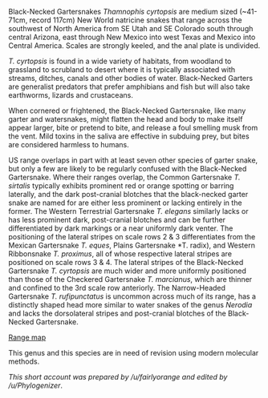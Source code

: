 Black-Necked Gartersnakes *Thamnophis cyrtopsis* are medium sized (~41-71cm, record 117cm) New World natricine snakes that range across the southwest of North America from SE Utah and SE Colorado south through central Arizona, east through New Mexico into west Texas and Mexico into Central America.  Scales are strongly keeled, and the anal plate is undivided.  
 
*T. cyrtopsis* is found in a wide variety of habitats, from woodland to grassland to scrubland to desert where it is typically associated with streams, ditches, canals and other bodies of water.  Black-Necked Garters are generalist predators that prefer amphibians and fish but will also take earthworms, lizards and crustaceans.
 
When cornered or frightened, the Black-Necked Gartersnake, like many garter and watersnakes, might flatten the head and body to make itself appear larger, bite or pretend to bite, and release a foul smelling musk from the vent.  Mild toxins in the saliva are effective in subduing prey, but bites are considered harmless to humans.
 
US range overlaps in part with at least seven other species of garter snake, but only a few are likely to be regularly confused with the Black-Necked Gartersnake.  Where their ranges overlap, the Common Gartersnake *T. sirtalis* typically exhibits prominent red or orange spotting or barring laterally, and the dark post-cranial blotches that the black-necked garter snake are named for are either less prominent or lacking entirely in the former.  The Western Terrestrial Gartersnake *T. elegans* similarly lacks or has less prominent dark, post-cranial blotches and can be further differentiated by dark markings or a near uniformly dark venter.  The positioning of the lateral stripes on scale rows 2 & 3 differentiates from the Mexican Gartersnake *T. eques*, Plains Gartersnake *T. radix), and Western Ribbonsnake *T. proximus*, all of whose respective lateral stripes are positioned on scale rows 3 & 4.  The lateral stripes of the Black-Necked Gartersnake *T. cyrtopsis* are much wider and more uniformly positioned than those of the Checkered Gartersnake *T. marcianus*, which are thinner and confined to the 3rd scale row anteriorly.  The Narrow-Headed Gartersnake *T. rufipunctatus* is uncommon across much of its range, has a distinctly shaped head more similar to water snakes of the genus *Nerodia* and lacks the dorsolateral stripes and post-cranial blotches of the Black-Necked Gartersnake.
 
[Range map](https://imgur.com/1n6eDIG)

This genus and this species are in need of revision using modern molecular methods.
 
*This short account was prepared by /u/fairlyorange and edited by /u/Phylogenizer*.